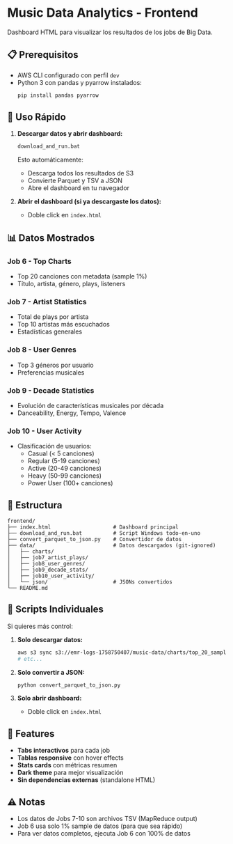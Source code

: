 # Music Data Analytics - Frontend

Dashboard HTML para visualizar los resultados de los jobs de Big Data.

## 📋 Prerequisitos

- AWS CLI configurado con perfil `dev`
- Python 3 con pandas y pyarrow instalados:
  ```bash
  pip install pandas pyarrow
  ```

## 🚀 Uso Rápido

1. **Descargar datos y abrir dashboard:**
   ```bash
   download_and_run.bat
   ```

   Esto automáticamente:
   - Descarga todos los resultados de S3
   - Convierte Parquet y TSV a JSON
   - Abre el dashboard en tu navegador

2. **Abrir el dashboard (si ya descargaste los datos):**
   - Doble click en `index.html`

## 📊 Datos Mostrados

### Job 6 - Top Charts
- Top 20 canciones con metadata (sample 1%)
- Título, artista, género, plays, listeners

### Job 7 - Artist Statistics
- Total de plays por artista
- Top 10 artistas más escuchados
- Estadísticas generales

### Job 8 - User Genres
- Top 3 géneros por usuario
- Preferencias musicales

### Job 9 - Decade Statistics
- Evolución de características musicales por década
- Danceability, Energy, Tempo, Valence

### Job 10 - User Activity
- Clasificación de usuarios:
  - Casual (< 5 canciones)
  - Regular (5-19 canciones)
  - Active (20-49 canciones)
  - Heavy (50-99 canciones)
  - Power User (100+ canciones)

## 📁 Estructura

```
frontend/
├── index.html                    # Dashboard principal
├── download_and_run.bat          # Script Windows todo-en-uno
├── convert_parquet_to_json.py    # Convertidor de datos
├── data/                         # Datos descargados (git-ignored)
│   ├── charts/
│   ├── job7_artist_plays/
│   ├── job8_user_genres/
│   ├── job9_decade_stats/
│   ├── job10_user_activity/
│   └── json/                     # JSONs convertidos
└── README.md
```

## 🔧 Scripts Individuales

Si quieres más control:

1. **Solo descargar datos:**
   ```bash
   aws s3 sync s3://emr-logs-1758750407/music-data/charts/top_20_sample/ data/charts/top_20_sample/ --profile dev
   # etc...
   ```

2. **Solo convertir a JSON:**
   ```bash
   python convert_parquet_to_json.py
   ```

3. **Solo abrir dashboard:**
   - Doble click en `index.html`

## 🎨 Features

- **Tabs interactivos** para cada job
- **Tablas responsive** con hover effects
- **Stats cards** con métricas resumen
- **Dark theme** para mejor visualización
- **Sin dependencias externas** (standalone HTML)

## ⚠️ Notas

- Los datos de Jobs 7-10 son archivos TSV (MapReduce output)
- Job 6 usa solo 1% sample de datos (para que sea rápido)
- Para ver datos completos, ejecuta Job 6 con 100% de datos
